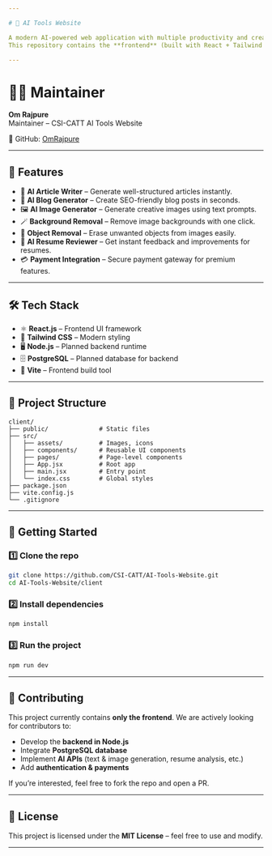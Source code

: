 ```yaml
---

# 🚀 AI Tools Website

A modern AI-powered web application with multiple productivity and creativity tools.
This repository contains the **frontend** (built with React + Tailwind CSS). We are looking for contributors to help build the **backend** with Node.js & PostgreSQL.

---
```


# 👨‍💻 Maintainer

**Om Rajpure**  
Maintainer – CSI-CATT AI Tools Website  

🔗 GitHub: [OmRajpure](https://github.com/OmRajpure)

---

## 🌟 Features

* 📄 **AI Article Writer** – Generate well-structured articles instantly.
* 📝 **AI Blog Generator** – Create SEO-friendly blog posts in seconds.
* 🖼️ **AI Image Generator** – Generate creative images using text prompts.
* 🪄 **Background Removal** – Remove image backgrounds with one click.
* 🎯 **Object Removal** – Erase unwanted objects from images easily.
* 📑 **AI Resume Reviewer** – Get instant feedback and improvements for resumes.
* 💳 **Payment Integration** – Secure payment gateway for premium features.

---

## 🛠️ Tech Stack

* ⚛️ **React.js** – Frontend UI framework
* 🎨 **Tailwind CSS** – Modern styling
* 🖥️ **Node.js** – Planned backend runtime
* 🗄️ **PostgreSQL** – Planned database for backend
* 🔧 **Vite** – Frontend build tool

---

## 📂 Project Structure

```
client/
├── public/              # Static files
├── src/                 
│   ├── assets/          # Images, icons
│   ├── components/      # Reusable UI components
│   ├── pages/           # Page-level components
│   ├── App.jsx          # Root app
│   ├── main.jsx         # Entry point
│   └── index.css        # Global styles
├── package.json
├── vite.config.js
└── .gitignore
```

---

## 🚀 Getting Started

### 1️⃣ Clone the repo

```bash
git clone https://github.com/CSI-CATT/AI-Tools-Website.git
cd AI-Tools-Website/client
```

### 2️⃣ Install dependencies

```bash
npm install
```

### 3️⃣ Run the project

```bash
npm run dev
```

---

## 🤝 Contributing

This project currently contains **only the frontend**.
We are actively looking for contributors to:

* Develop the **backend in Node.js**
* Integrate **PostgreSQL database**
* Implement **AI APIs** (text & image generation, resume analysis, etc.)
* Add **authentication & payments**

If you’re interested, feel free to fork the repo and open a PR.

---

## 📜 License

This project is licensed under the **MIT License** – feel free to use and modify.

---
